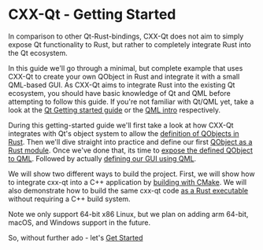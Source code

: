 <!--
SPDX-FileCopyrightText: 2022 Klarälvdalens Datakonsult AB, a KDAB Group company <info@kdab.com>
SPDX-FileContributor: Leon Matthes <leon.matthes@kdab.com>

SPDX-License-Identifier: MIT OR Apache-2.0
-->

# CXX-Qt - Getting Started

In comparison to other Qt-Rust-bindings, CXX-Qt does not aim to simply expose Qt functionality to Rust, but rather to completely integrate Rust into the Qt ecosystem.

In this guide we'll go through a minimal, but complete example that uses CXX-Qt to create your own QObject in Rust and integrate it with a small QML-based GUI.
As CXX-Qt aims to integrate Rust into the existing Qt ecosystem, you should have basic knowledge of Qt and QML before attempting to follow this guide.
If you're not familiar with Qt/QML yet, take a look at the [Qt Getting started guide](https://doc.qt.io/qt-5/gettingstarted.html) or the [QML intro](https://doc.qt.io/qt-5/qmlapplications.html) respectively.

During this getting-started guide we'll first take a look at how CXX-Qt integrates with Qt's object system to allow the [definition of QObjects in Rust](./1-qobjects-in-rust.md).
Then we'll dive straight into practice and define our first [QObject as a Rust module](./2-our-first-cxx-qt-module.md).
Once we've done that, its time to [expose the defined QObject to QML](./3-exposing-to-qml.md).
Followed by actually [defining our GUI using QML](./4-qml-gui.md).

We will show two different ways to build the project.
First, we will show how to integrate cxx-qt into a C++ application by [building with CMake](./5-cmake-integration.md).
We will also demonstrate how to build the same cxx-qt code [as a Rust executable](./6-cargo-executable.md) without requiring a C++ build system.

Note we only support 64-bit x86 Linux, but we plan on adding arm 64-bit, macOS, and Windows support in the future.

So, without further ado - let's [Get Started](./1-qobjects-in-rust.md)
